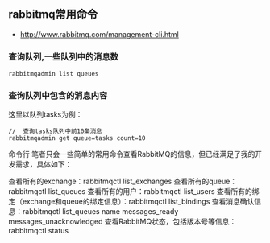 ## rabbitmq常用命令
* http://www.rabbitmq.com/management-cli.html
### 查询队列,一些队列中的消息数
```
rabbitmqadmin list queues 
```
### 查询队列中包含的消息内容
这里以队列tasks为例：
```
//  查询tasks队列中前10条消息
rabbitmqadmin get queue=tasks count=10
```
命令行
笔者只会一些简单的常用命令查看RabbitMQ的信息，但已经满足了我的开发需求，具体如下：

查看所有的exchange：rabbitmqctl list_exchanges
查看所有的queue：rabbitmqctl list_queues
查看所有的用户：rabbitmqctl list_users
查看所有的绑定（exchange和queue的绑定信息）：rabbitmqctl list_bindings
查看消息确认信息：rabbitmqctl list_queues name messages_ready messages_unacknowledged
查看RabbitMQ状态，包括版本号等信息：rabbitmqctl status
